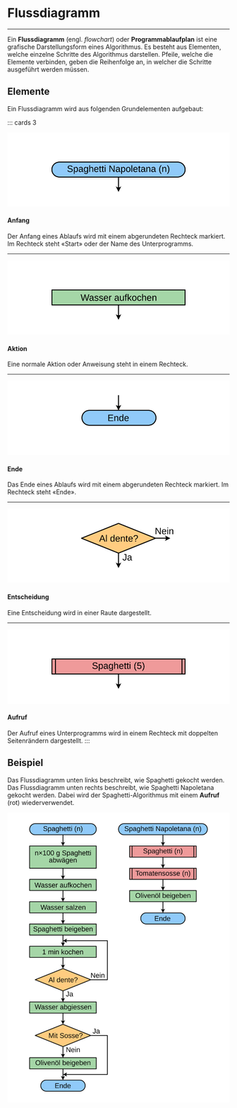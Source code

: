 # Flussdiagramm
---

Ein **Flussdiagramm** (engl. *flowchart*) oder **Programmablaufplan** ist eine grafische Darstellungsform eines Algorithmus. Es besteht aus Elementen, welche einzelne Schritte des Algorithmus darstellen. Pfeile, welche die Elemente verbinden, geben die Reihenfolge an, in welcher die Schritte ausgeführt werden müssen.

## Elemente

Ein Flussdiagramm wird aus folgenden Grundelementen aufgebaut:

::: cards 3

![](images/flowchart-start.svg)

#### Anfang
Der Anfang eines Ablaufs wird mit einem abgerundeten Rechteck markiert. Im Rechteck steht «Start» oder der Name des Unterprogramms.

***
![](images/flowchart-action.svg)

#### Aktion
Eine normale Aktion oder Anweisung steht in einem Rechteck.

***
![](images/flowchart-end.svg)

#### Ende
Das Ende eines Ablaufs wird mit einem abgerundeten Rechteck markiert. Im Rechteck steht «Ende».

***
![](images/flowchart-decision.svg)

#### Entscheidung

Eine Entscheidung wird in einer Raute dargestellt.

***
![](images/flowchart-call.svg)

#### Aufruf

Der Aufruf eines Unterprogramms wird in einem Rechteck mit doppelten Seitenrändern dargestellt.
:::

## Beispiel

Das Flussdiagramm unten links beschreibt, wie Spaghetti gekocht werden. Das Flussdiagramm unten rechts beschreibt, wie Spaghetti Napoletana gekocht werden. Dabei wird der Spaghetti-Algorithmus mit einem **Aufruf** (rot) wiederverwendet.

![](images/flowchart-spaghetti.svg)
